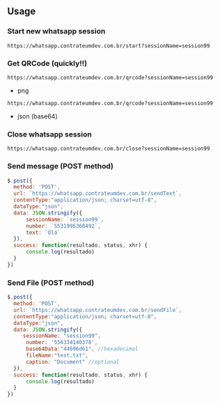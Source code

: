 
## Usage

### Start new whatsapp session

`https://whatsapp.contrateumdev.com.br/start?sessionName=session99`

### Get QRCode (quickly!!)

`https://whatsapp.contrateumdev.com.br/qrcode?sessionName=session99`
- png

`https://whatsapp.contrateumdev.com.br/qrcode?sessionName=session99`
- json (base64)

### Close whatsapp session

`https://whatsapp.contrateumdev.com.br/close?sessionName=session99`

### Send message (POST method)

```javascript
$.post({
  method: 'POST',
  url: `https://whatsapp.contrateumdev.com.br/sendText`,
  contentType:"application/json; charset=utf-8",
  dataType:"json",
  data: JSON.stringify({
      sessionName: `session99`,
      number: `5531995360492`,
      text: `Olá`
  }),
  success: function(resultado, status, xhr) {
      console.log(resultado)
  }
}) 
```

### Send File (POST method)

```javascript
$.post({
  method: 'POST',
  url: `https://whatsapp.contrateumdev.com.br/sendFile`,
  contentType:"application/json; charset=utf-8",
  dataType:"json",
  data: JSON.stringify({
     sessionName: "session99", 
      number: '556334140378',
      base64Data:"44696d61", //hexadecimal
      fileName:"test.txt",
      caption: "Document" //optional
  }),
  success: function(resultado, status, xhr) {
      console.log(resultado)
  }
}) 

```
